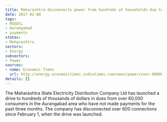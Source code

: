 ```yaml
---
title: Maharashtra disconnects power from hundreds of households due to non-payment
date: 2017-02-08
tags:
- MSEDCL
- Aurangabad
- payments
states:
- Maharashtra
sectors:
- Energy
subsectors:
- Power
sources:
- name: Economic Times
  url: http://energy.economictimes.indiatimes.com/news/power/over-60000-consumers-fail-to-clear-electricity-dues-in-maharashtra/56969522
details: []
---
```


The Maharashtra State Electricity Distribution Company Ltd has launched a drive to hundreds of thousands of dollars in dues from over 60,000 consumers in the Aurangabad area who have not made payments for the past three months. The company has disconnected over 600 connections since February 1, when the drive was launched.
